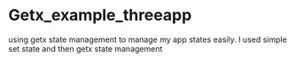 # Getx_example_threeapp
 using getx state management to manage my app states easily. I used simple set state and then getx state management
